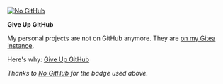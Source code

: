 [![No GitHub](https://nogithub.codeberg.page/badge.svg)](https://sfconservancy.org/GiveUpGitHub/)

**Give Up GitHub**

My personal projects are not on GitHub anymore. They are [on my Gitea instance](https://git.aparoksha.dev).

Here's why: [Give Up GitHub](https://sfconservancy.org/GiveUpGitHub/)

_Thanks to [No GitHub](https://codeberg.org/NoGitHub) for the badge used above._
